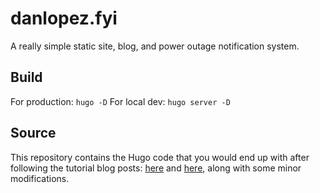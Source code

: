 

# danlopez.fyi
A really simple static site, blog, and power outage notification system. 

## Build
For production: `hugo -D`
For local dev: `hugo server -D`
 
## Source
This repository contains the Hugo code that you would end up with after following the tutorial blog posts: [here](https://mogwai.be/creating-a-simple.css-site-with-hugo/) and [here](https://mogwai.be/adding-an-rss-feed), along with some minor modifications. 
